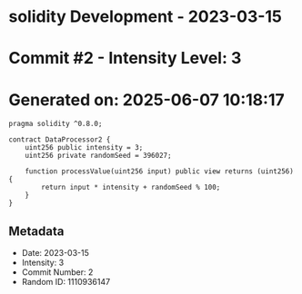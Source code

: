 ﻿# solidity Development - 2023-03-15
# Commit #2 - Intensity Level: 3
# Generated on: 2025-06-07 10:18:17
```solidity
pragma solidity ^0.8.0;

contract DataProcessor2 {
    uint256 public intensity = 3;
    uint256 private randomSeed = 396027;

    function processValue(uint256 input) public view returns (uint256) {
        return input * intensity + randomSeed % 100;
    }
}
```
## Metadata
- Date: 2023-03-15
- Intensity: 3
- Commit Number: 2
- Random ID: 1110936147
